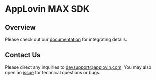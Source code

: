 # AppLovin MAX SDK

## Overview
Please check out our [documentation](https://dash.applovin.com/documentation/mediation/ios/getting-started) for integrating details.

## Contact Us
Please direct any inquiries to devsupport@applovin.com. You may also open an [issue](https://help.github.com/en/articles/creating-an-issue) for technical questions or bugs.

